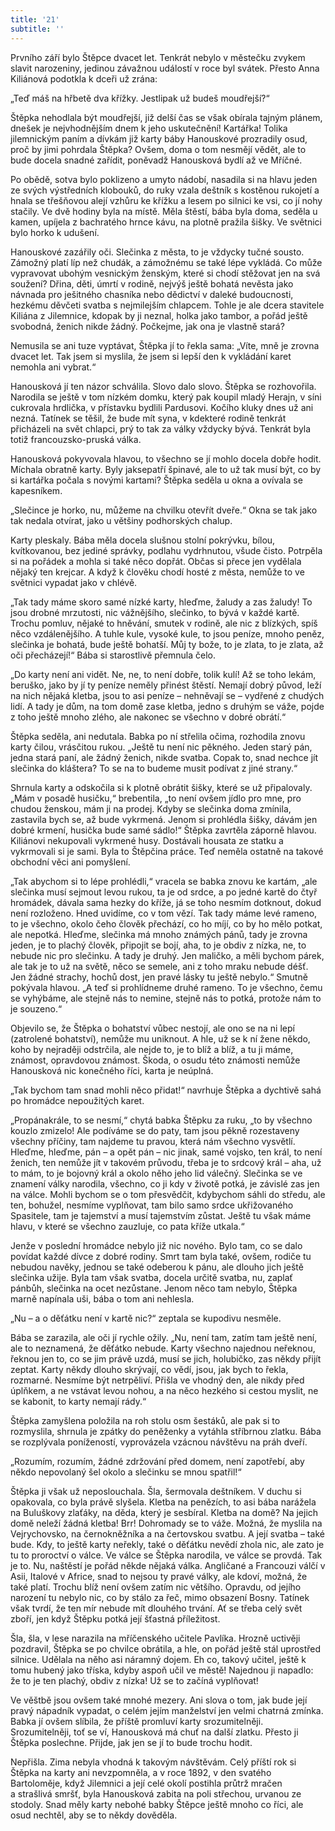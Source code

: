 ```yaml
---
title: '21'
subtitle: ''
---
```


Prvního září bylo Štěpce dvacet let. Tenkrát nebylo v městečku zvykem slavit narozeniny, jedinou závažnou událostí v roce byl svátek. Přesto Anna Kiliánová podotkla k dceři už zrána:

„Teď máš na hřbetě dva křížky. Jestlipak už budeš moudřejší?“

Štěpka nehodlala být moudřejší, již delší čas se však obírala tajným plánem, dnešek je nejvhodnějším dnem k jeho uskutečnění! Kartářka! Tolika jilemnickým paním a dívkám již karty báby Hanouskové prozradily osud, proč by jimi pohrdala Štěpka? Ovšem, doma o tom nesmějí vědět, ale to bude docela snadné zařídit, poněvadž Hanousková bydlí až ve Mříčné.

Po obědě, sotva bylo poklizeno a umyto nádobí, nasadila si na hlavu jeden ze svých výstředních klobouků, do ruky vzala deštník s kostěnou rukojetí a hnala se třešňovou alejí vzhůru ke křížku a lesem po silnici ke vsi, co jí nohy stačily. Ve dvě hodiny byla na místě. Měla štěstí, bába byla doma, seděla u kamen, upíjela z bachratého hrnce kávu, na plotně pražila šišky. Ve světnici bylo horko k udušení.

Hanouskové zazářily oči. Slečinka z města, to je vždycky tučné sousto. Zámožný platí líp než chudák, a zámožnému se také lépe vykládá. Co může vypravovat ubohým vesnickým ženským, které si chodí stěžovat jen na svá soužení? Dřina, děti, úmrtí v rodině, nejvýš ještě bohatá nevěsta jako návnada pro ješitného chasníka nebo dědictví v daleké budoucnosti, hezkému děvčeti svatba s nejmilejším chlapcem. Tohle je ale dcera stavitele Kiliána z Jilemnice, kdopak by ji neznal, holka jako tambor, a pořád ještě svobodná, ženich nikde žádný. Počkejme, jak ona je vlastně stará?

Nemusila se ani tuze vyptávat, Štěpka jí to řekla sama: „Víte, mně je zrovna dvacet let. Tak jsem si myslila, že jsem si lepší den k vykládání karet nemohla ani vybrat.“

Hanousková jí ten názor schválila. Slovo dalo slovo. Štěpka se rozhovořila. Narodila se ještě v tom nízkém domku, který pak koupil mladý Herajn, v síni cukrovala hrdlička, v přístavku bydlili Pardusovi. Kočího kluky dnes už ani nezná. Tatínek se těšil, že bude mít syna, v kdekteré rodině tenkrát přicházeli na svět chlapci, prý to tak za války vždycky bývá. Tenkrát byla totiž francouzsko-pruská válka.

Hanousková pokyvovala hlavou, to všechno se jí mohlo docela dobře hodit. Míchala obratně karty. Byly jaksepatří špinavé, ale to už tak musí být, co by si kartářka počala s novými kartami? Štěpka seděla u okna a ovívala se kapesníkem.

„Slečince je horko, nu, můžeme na chvilku otevřít dveře.“ Okna se tak jako tak nedala otvírat, jako u většiny podhorských chalup.

Karty pleskaly. Bába měla docela slušnou stolní pokrývku, bílou, kvítkovanou, bez jediné správky, podlahu vydrhnutou, všude čisto. Potrpěla si na pořádek a mohla si také něco dopřát. Občas si přece jen vydělala nějaký ten krejcar. A když k člověku chodí hosté z města, nemůže to ve světnici vypadat jako v chlévě.

„Tak tady máme skoro samé nízké karty, hleďme, žaludy a zas žaludy! To jsou drobné mrzutosti, nic vážnějšího, slečinko, to bývá v každé kartě. Trochu pomluv, nějaké to hněvání, smutek v rodině, ale nic z blízkých, spíš něco vzdálenějšího. A tuhle kule, vysoké kule, to jsou peníze, mnoho peněz, slečinka je bohatá, bude ještě bohatší. Můj ty bože, to je zlata, to je zlata, až oči přecházejí!“ Bába si starostlivě přemnula čelo.

„Do karty není ani vidět. Ne, ne, to není dobře, tolik kulí! Až se toho lekám, beruško, jako by jí ty peníze neměly přinést štěstí. Nemají dobrý původ, leží na nich nějaká kletba, jsou to asi peníze – nehněvají se – vydřené z chudých lidí. A tady je dům, na tom domě zase kletba, jedno s druhým se váže, pojde z toho ještě mnoho zlého, ale nakonec se všechno v dobré obrátí.“

Štěpka seděla, ani nedutala. Babka po ní střelila očima, rozhodila znovu karty čilou, vrásčitou rukou. „Ještě tu není nic pěkného. Jeden starý pán, jedna stará paní, ale žádný ženich, nikde svatba. Copak to, snad nechce jít slečinka do kláštera? To se na to budeme musit podívat z jiné strany.“

Shrnula karty a odskočila si k plotně obrátit šišky, které se už připalovaly. „Mám v posadě husičku,“ brebentila, „to není ovšem jídlo pro mne, pro chudou ženskou, mám ji na prodej. Kdyby se slečinka doma zmínila, zastavila bych se, až bude vykrmená. Jenom si prohlédla šišky, dávám jen dobré krmení, husička bude samé sádlo!“ Štěpka zavrtěla záporně hlavou. Kiliánovi nekupovali vykrmené husy. Dostávali housata ze statku a vykrmovali si je sami. Byla to Štěpčina práce. Teď neměla ostatně na takové obchodní věci ani pomyšlení.

„Tak abychom si to lépe prohlédli,“ vracela se babka znovu ke kartám, „ale slečinka musí sejmout levou rukou, ta je od srdce, a po jedné kartě do čtyř hromádek, dávala sama hezky do kříže, já se toho nesmím dotknout, dokud není rozloženo. Hned uvidíme, co v tom vězí. Tak tady máme levé rameno, to je všechno, okolo čeho člověk přechází, co ho míjí, co by ho mělo potkat, ale nepotká. Hleďme, slečinka má mnoho známých pánů, tady je zrovna jeden, je to plachý člověk, připojit se bojí, aha, to je obdiv z nízka, ne, to nebude nic pro slečinku. A tady je druhý. Jen maličko, a měli bychom párek, ale tak je to už na světě, něco se semele, ani z toho mraku nebude déšť. Jen žádné strachy, hochů dost, jen pravé lásky tu ještě nebylo.“ Smutně pokývala hlavou. „A teď si prohlídneme druhé rameno. To je všechno, čemu se vyhýbáme, ale stejně nás to nemine, stejně nás to potká, protože nám to je souzeno.“

Objevilo se, že Štěpka o bohatství vůbec nestojí, ale ono se na ni lepí (zatrolené bohatství), nemůže mu uniknout. A hle, už se k ní žene někdo, koho by nejraději odstrčila, ale nejde to, je to blíž a blíž, a tu ji máme, známost, opravdovou známost. Škoda, o osudu této známosti nemůže Hanousková nic konečného říci, karta je neúplná.

„Tak bychom tam snad mohli něco přidat!“ navrhuje Štěpka a dychtivě sahá po hromádce nepoužitých karet.

„Propánakrále, to se nesmí,“ chytá babka Štěpku za ruku, „to by všechno kouzlo zmizelo! Ale podíváme se do paty, tam jsou pěkně rozestaveny všechny příčiny, tam najdeme tu pravou, která nám všechno vysvětlí. Hleďme, hleďme, pán – a opět pán – nic jinak, samé vojsko, ten král, to není ženich, ten nemůže jít v takovém průvodu, třeba je to srdcový král – aha, už to mám, to je bojovný král a okolo něho jeho lid válečný. Slečinka se ve znamení války narodila, všechno, co ji kdy v životě potká, je závislé zas jen na válce. Mohli bychom se o tom přesvědčit, kdybychom sáhli do středu, ale ten, bohužel, nesmíme vyplňovat, tam bilo samo srdce ukřižovaného Spasitele, tam je tajemství a musí tajemstvím zůstat. Ještě tu však máme hlavu, v které se všechno zauzluje, co pata kříže utkala.“

Jenže v poslední hromádce nebylo již nic nového. Bylo tam, co se dalo povídat každé dívce z dobré rodiny. Smrt tam byla také, ovšem, rodiče tu nebudou navěky, jednou se také odeberou k pánu, ale dlouho jich ještě slečinka užije. Byla tam však svatba, docela určitě svatba, nu, zaplať pánbůh, slečinka na ocet nezůstane. Jenom něco tam nebylo, Štěpka marně napínala uši, bába o tom ani nehlesla.

„Nu – a o děťátku není v kartě nic?“ zeptala se kupodivu nesměle.

Bába se zarazila, ale oči jí rychle ožily. „Nu, není tam, zatím tam ještě není, ale to neznamená, že děťátko nebude. Karty všechno najednou neřeknou, řeknou jen to, co se jim právě uzdá, musí se jich, holubičko, zas někdy přijít zeptat. Karty někdy dlouho skrývají, co vědí, jsou, jak bych to řekla, rozmarné. Nesmíme být netrpěliví. Přišla ve vhodný den, ale nikdy před úplňkem, a ne vstávat levou nohou, a na něco hezkého si cestou myslit, ne se kabonit, to karty nemají rády.“

Štěpka zamyšlena položila na roh stolu osm šestáků, ale pak si to rozmyslila, shrnula je zpátky do peněženky a vytáhla stříbrnou zlatku. Bába se rozplývala ponížeností, vyprovázela vzácnou návštěvu na práh dveří.

„Rozumím, rozumím, žádné zdržování před domem, není zapotřebí, aby někdo nepovolaný šel okolo a slečinku se mnou spatřil!“

Štěpka ji však už neposlouchala. Šla, šermovala deštníkem. V duchu si opakovala, co byla právě slyšela. Kletba na penězích, to asi bába narážela na Buluškovy zlaťáky, na děda, který je sesbíral. Kletba na domě? Na jejich domě neleží žádná kletba! Brr! Dohromady se to váže. Možná, že myslila na Vejrychovsko, na černokněžníka a na čertovskou svatbu. A její svatba – také bude. Kdy, to ještě karty neřekly, také o děťátku nevědí zhola nic, ale zato je tu to proroctví o válce. Ve válce se Štěpka narodila, ve válce se provdá. Tak je to. Nu, naštěstí je pořád někde nějaká válka. Angličané a Francouzi válčí v Asii, Italové v Africe, snad to nejsou ty pravé války, ale kdoví, možná, že také platí. Trochu blíž není ovšem zatím nic většího. Opravdu, od jejího narození tu nebylo nic, co by stálo za řeč, mimo obsazení Bosny. Tatínek však tvrdí, že ten mír nebude mít dlouhého trvání. Ať se třeba celý svět zboří, jen když Štěpku potká její šťastná příležitost.

Šla, šla, v lese narazila na mříčenského učitele Pavlíka. Hrozně uctivěji pozdravil, Štěpka se po chvilce obrátila, a hle, on pořád ještě stál uprostřed silnice. Udělala na něho asi náramný dojem. Eh co, takový učitel, ještě k tomu hubený jako tříska, kdyby aspoň učil ve městě! Najednou ji napadlo: že to je ten plachý, obdiv z nízka! Už se to začíná vyplňovat!

Ve věštbě jsou ovšem také mnohé mezery. Ani slova o tom, jak bude její pravý nápadník vypadat, o celém jejím manželství jen velmi chatrná zmínka. Babka jí ovšem slíbila, že příště promluví karty srozumitelněji. Srozumitelněji, toť se ví, Hanousková má chuť na další zlatku. Přesto ji Štěpka poslechne. Přijde, jak jen se jí to bude trochu hodit.

Nepřišla. Zima nebyla vhodná k takovým návštěvám. Celý příští rok si Štěpka na karty ani nevzpomněla, a v roce 1892, v den svatého Bartoloměje, když Jilemnici a její celé okolí postihla průtrž mračen a strašlivá smršť, byla Hanousková zabita na poli střechou, urvanou ze stodoly. Snad měly karty nebohé babky Štěpce ještě mnoho co říci, ale osud nechtěl, aby se to někdy dověděla.
